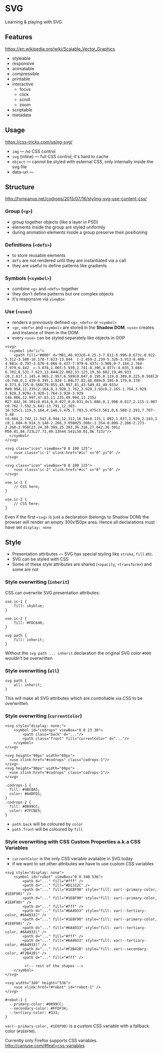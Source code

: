 # SVG

Learning & playing with SVG.

## Features

https://en.wikipedia.org/wiki/Scalable_Vector_Graphics

* styleable
* responsive
* animatable
* compressible
* printable
* interactive
  * focus
  * click
  * scroll
  * zoom
* scriptable
* metadata


## Usage

https://css-tricks.com/using-svg/


* `img` &mdash; no CSS control
* `svg` (inline) &mdash; full CSS control; it's hard to cache
* `object` &mdash; cannot be styled with external CSS, only internally inside the svg file
* data-uri &mdash;


## Structure

http://tympanus.net/codrops/2015/07/16/styling-svg-use-content-css/


### Group (`<g>`)

* group together objects (like a layer in PSD)
* elements inside the group are styled uniformly
* during animation elements inside a group preserve their positioning

### Definitions (`<defs>`)

* to store reusable elements
* `defs` are not rendered until they are instantiated via a call
* they are useful to define patterns like gradients

### Symbols (`<symbol>`)

* combine `<g>` and `<defs>` together
* they don't define patterns but ore complex objects
* it's responsive via `viewBox`

### Use (`<use>`)

* renders a previously defined `<g>`, `<defs>` or `<symbol>`
* `<g>`, `<defs>` and `<symbol>` are stored in the __Shadow DOM__. `<use>` creates and instance of them in the DOM.
* every `<use>` can be styled separately like objects in OOP

```
<svg>
  <symbol id="ic">
    <path fill="#000" d="M81,40.933c0-4.25-3-7.811-6.996-8.673c-0.922-5.312-3.588-10.178-7.623-13.844  c-2.459-2.239-5.326-3.913-8.408-4.981c-0.797-3.676-4.066-6.437-7.979-6.437c-3.908,0-7.184,2.764-7.979,6.442  c-3.078,1.065-5.939,2.741-8.396,4.977c-4.035,3.666-6.701,8.531-7.623,13.844C22.002,33.123,19,36.682,19,40.933  c0,2.617,1.145,4.965,2.957,6.589c0.047,0.195,0.119,0.389,0.225,0.568l26.004,43.873c0.383,0.646,1.072,1.04,1.824,1.04  c0.748,0,1.439-0.395,1.824-1.04L77.82,48.089c0.105-0.179,0.178-0.373,0.225-0.568C79.855,45.897,81,43.549,81,40.933z   M49.994,11.235c2.164,0,3.928,1.762,3.928,3.93c0,2.165-1.764,3.929-3.928,3.929s-3.928-1.764-3.928-3.929  C46.066,12.997,47.83,11.235,49.994,11.235z M27.842,36.301c0.014,0,0.027,0,0.031,0c1.086,0,1.998-0.817,2.115-1.907  c0.762-7.592,5.641-13.791,12.303-16.535c1.119,3.184,4.146,5.475,7.703,5.475c3.561,0,6.588-2.293,7.707-5.48  c6.664,2.742,11.547,8.944,12.312,16.54c0.115,1.092,1.037,1.929,2.143,1.907c2.541,0.013,4.604,2.087,4.604,4.631  c0,1.684-0.914,3.148-2.266,3.958H25.508c-1.354-0.809-2.268-2.273-2.268-3.958C23.24,38.389,25.303,36.316,27.842,36.301z   M50.01,86.723L27.73,49.13h44.541L50.01,86.723z"/>
  </symbol>
</svg>

<svg class="icon" viewBox="0 0 100 125">
    <use class="ic-1" xlink:href="#ic" x="0" y="0" />
</svg>

<svg class="icon" viewBox="0 0 100 125">
    <use class="ic-2" xlink:href="#ic" x="0" y="0" />
</svg>

use.ic-1 {
    // CSS here;
}

use.ic-2 {
    // CSS here;
}
```

Even if the first `<svg>` is just a declaration (belongs to Shadow DOM) the browser will render an empty 300x150px area.
Hence all declarations must have set `display: none`



## Style

* Presentation attributes &mdash; SVG has special styling like `stroke`, `fill` etc.
* SVG can be styled with CSS
* Some of these style attributes are shared (`<opacity`, `<transform>`) and some are not

### Style overwriting (`inherit`)

CSS can overwrite SVG presentation attributes:

```
use.ic-1 {
    fill: skyblue;
}

use.ic-2 {
    fill: #FDC646;
}

svg path {
    fill: inherit;
}
```

Without the `svg path ... inherit` declaration the original SVG color `#000` wouldn't be overwritten


### Style overwriting (`all`)

```
svg path {
    all: inherit;
}
```

This will make all SVG attributes which are controllable via CSS to be overwritten


### Style overwriting (`currentColor`)

```
<svg style="display: none;">
	<symbol id="codrops" viewBox="0 0 23 30">
		<path class="back" d="..."/>
		<path class="front" fill="currentColor" d="..."/>
	</symbol>
</svg>

<svg height="90px" width="69px">
  <use xlink:href="#codrops" class="codrops-1"/>
</svg>
<svg height="90px" width="69px">
  <use xlink:href="#codrops" class="codrops-2"/>
</svg>

.codrops-1 {
  fill: #4BC0A5;
  color: #A4DFD1;
}
.codrops-2 {
  fill: #0099CC;
  color: #7FCBE5;
}
```

* `path.back` will be coloured by `color`
* `path.front` will be coloured by `fill`


### Style overwriting with CSS Custom Properties a.k.a CSS Variables

* `currentColor` is the only CSS variable available in SVG today.
* if we want to set other attributes we have to use custom CSS variables

```
<svg style="display: none">
    <symbol id="robot" viewBox="0 0 340 536">
        <path d="..." fill="#fff" />
        <path d="..." fill="#D1312C" />
        <path d="..." fill="#1E8F90" style="fill: var(--primary-color, #1E8F90)" />
        <path d="..." fill="#1E8F90" style="fill: var(--primary-color, #1E8F90)" />
        <path d="..." fill="#fff" />
        <path d="..." fill="#6A4933" style="fill: var(--tertiary-color, #6A4933)" />
        <path d="..." fill="#1E8F90" style="fill: var(--primary-color, #1E8F90)" />
        <path d="..." fill="#6A4933" style="fill: var(--tertiary-color, #6A4933)" />
        <path d="..." fill="#fff" />
        <path d="..." fill="#6A4933" style="fill: var(--tertiary-color, #6A4933)" />
        <path d="..." fill="#F2B42B" style="fill: var(--secondary-color, #F2B42B)" />
        <path d="..." fill="#fff" />

         <!-- rest of the shapes -->
    </symbol>
</svg>

<svg width="340" height="536">
    <use xlink:href="#robot" id="robot-1" />
</svg>

#robot-1 {
  --primary-color: #0099CC;
  --secondary-color: #FFDF34;
  --tertiary-color: #333;
}
```

`var(--primary-color, #1E8F90)` is a custom CSS variable with a fallback color (`#1E8F90`).

Currently only Firefox supports CSS variables. http://caniuse.com/#feat=css-variables
